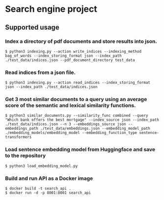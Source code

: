 # Search engine project

## Supported usage

### Index a directory of pdf documents and store results into json.

```console
$ python3 indexing.py --action write_indices --indexing_method bag_of_words --index_storing_format json --index_path ./test_data/indices.json --pdf_document_directory test_data
```

### Read indices from a json file.

```console
$ python3 indexing.py --action read_indices --index_storing_format json --index_path ./test_data/indices.json
```

### Get 3 most similar documents to a query using an average score of the semantic and lexical similarity functions.

```console
$ python3 similar_documents.py --similarity_func combined --query "Which bank offers the best mortgage" --index_source json --index_path ./test_data/indices.json --n 3 --embeddings_source json --embeddings_path ./test_data/embeddings.json --embedding_model_path ./embedding_models/embedding_model --embedding_function_type sentence-transformers
```

### Load sentence embedding model from Huggingface and save to the repository

```console
$ python3 load_embedding_model.py
```

### Build and run API as a Docker image

```console
$ docker build -t search_api .
$ docker run -d -p 8001:8001 search_api
```